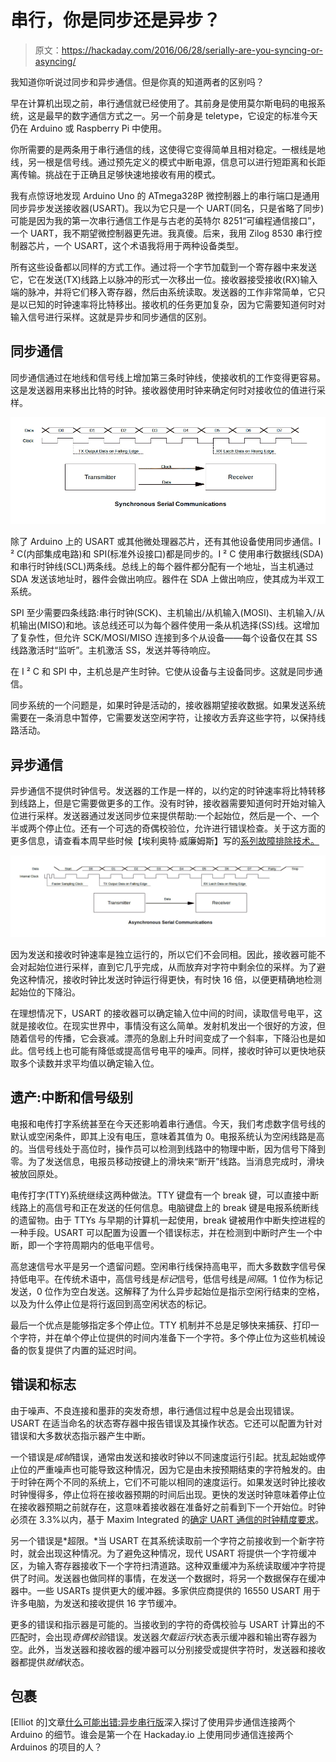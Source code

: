 # 串行，你是同步还是异步？

> 原文：<https://hackaday.com/2016/06/28/serially-are-you-syncing-or-asyncing/>

我知道你听说过同步和异步通信。但是你真的知道两者的区别吗？

早在计算机出现之前，串行通信就已经使用了。其前身是使用莫尔斯电码的电报系统，这是最早的数字通信方式之一。另一个前身是 teletype，它设定的标准今天仍在 Arduino 或 Raspberry Pi 中使用。

你所需要的是两条用于串行通信的线，这使得它变得简单且相对稳定。一根线是地线，另一根是信号线。通过预先定义的模式中断电源，信息可以进行短距离和长距离传输。挑战在于正确且足够快速地接收有用的模式。

我有点惊讶地发现 Arduino Uno 的 ATmega328P 微控制器上的串行端口是通用同步异步发送接收器(USART)。我以为它只是一个 UART(同名，只是省略了同步)可能是因为我的第一次串行通信工作是与古老的英特尔 8251“可编程通信接口”，一个 UART，我不期望微控制器更先进。我真傻。后来，我用 Zilog 8530 串行控制器芯片，一个 USART，这个术语我将用于两种设备类型。

所有这些设备都以同样的方式工作。通过将一个字节加载到一个寄存器中来发送它，它在发送(TX)线路上以脉冲的形式一次移出一位。接收器接受接收(RX)输入端的脉冲，并将它们移入寄存器，然后由系统读取。发送器的工作非常简单，它只是以已知的时钟速率将比特移出。接收机的任务更加复杂，因为它需要知道何时对输入信号进行采样。这就是异步和同步通信的区别。

## 同步通信

同步通信通过在地线和信号线上增加第三条时钟线，使接收机的工作变得更容易。这是发送器用来移出比特的时钟。接收器使用时钟来确定何时对接收位的值进行采样。

![sync comm diagram](img/40044d90d1b730e7167c62de6cbaa529.png)

除了 Arduino 上的 USART 或其他微处理器芯片，还有其他设备使用同步通信。I ² C(内部集成电路)和 SPI(标准外设接口)都是同步的。I ² C 使用串行数据线(SDA)和串行时钟线(SCL)两条线。总线上的每个器件都分配有一个地址，当主机通过 SDA 发送该地址时，器件会做出响应。器件在 SDA 上做出响应，使其成为半双工系统。

SPI 至少需要四条线路:串行时钟(SCK)、主机输出/从机输入(MOSI)、主机输入/从机输出(MISO)和地。该总线还可以为每个器件使用一条从机选择(SS)线。这增加了复杂性，但允许 SCK/MOSI/MISO 连接到多个从设备——每个设备仅在其 SS 线路激活时“监听”。主机激活 SS，发送并等待响应。

在 I ² C 和 SPI 中，主机总是产生时钟。它使从设备与主设备同步。这就是同步通信。

同步系统的一个问题是，如果时钟是活动的，接收器期望接收数据。如果发送系统需要在一条消息中暂停，它需要发送空闲字符，让接收方丢弃这些字符，以保持线路活动。

## 异步通信

异步通信不提供时钟信号。发送器的工作是一样的，以约定的时钟速率将比特转移到线路上，但是它需要做更多的工作。没有时钟，接收器需要知道何时开始对输入位进行采样。发送器通过发送同步位来提供帮助:一个起始位，然后是一个、一个半或两个停止位。还有一个可选的奇偶校验位，允许进行错误检查。关于这方面的更多信息，请查看本周早些时候【埃利奥特·威廉姆斯】写的[系列故障排除技术。](http://hackaday.com/2016/06/22/what-could-go-wrong-asynchronous-serial-edition/)

![async comm diagram](img/5d0e7a168689b94ad00eeded717452ac.png)

因为发送和接收时钟速率是独立运行的，所以它们不会同相。因此，接收器可能不会对起始位进行采样，直到它几乎完成，从而放弃对字符中剩余位的采样。为了避免这种情况，接收时钟比发送时钟运行得更快，有时快 16 倍，以便更精确地检测起始位的下降沿。

在理想情况下，USART 的接收器可以确定输入位中间的时间，读取信号电平，这就是接收位。在现实世界中，事情没有这么简单。发射机发出一个很好的方波，但随着信号的传播，它会衰减。漂亮的急剧上升时间变成了一个斜率，下降沿也是如此。信号线上也可能有降低或提高信号电平的噪声。同样，接收时钟可以更快地获取多个读数并求平均值以确定输入位。

## 遗产:中断和信号级别

电报和电传打字系统甚至在今天还影响着串行通信。今天，我们考虑数字信号线的默认或空闲条件，即其上没有电压，意味着其值为 0。电报系统认为空闲线路是高的。当信号线处于高位时，操作员可以检测到线路中的物理中断，因为信号下降到零。为了发送信息，电报员移动按键上的滑块来“断开”线路。当消息完成时，滑块被放回原处。

电传打字(TTY)系统继续这两种做法。TTY 键盘有一个 break 键，可以直接中断线路上的高信号和正在发送的任何信息。电脑键盘上的 break 键是电报系统断线的遗留物。由于 TTYs 与早期的计算机一起使用，break 键被用作中断失控进程的一种手段。USART 可以配置为设置一个错误标志，并在检测到中断时产生一个中断，即一个字符周期内的低电平信号。

高怠速信号水平是另一个遗留问题。空闲串行线保持高电平，而大多数数字信号保持低电平。在传统术语中，高信号线是*标记*信号，低信号线是*间隔*。1 位作为标记发送，0 位作为空白发送。这解释了为什么异步起始位是指示空闲行结束的空格，以及为什么停止位是将行返回到高空闲状态的标记。

最后一个优点是能够指定多个停止位。TTY 机制并不总是足够快来捕获、打印一个字符，并在单个停止位提供的时间内准备下一个字符。多个停止位为这些机械设备的恢复提供了内置的延迟时间。

## 错误和标志

由于噪声、不良连接和墨菲的突发奇想，串行通信过程中总是会出现错误。USART 在适当命名的状态寄存器中报告错误及其操作状态。它还可以配置为针对错误和大多数状态指示器产生中断。

一个错误是*成帧*错误，通常由发送和接收时钟以不同速度运行引起。扰乱起始或停止位的严重噪声也可能导致这种情况，因为它是由未按预期结束的字符触发的。由于时钟在两个不同的系统上，它们不可能以相同的速度运行。如果发送时钟比接收时钟慢得多，停止位将在接收器预期的时间后出现。更快的发送时钟意味着停止位在接收器预期之前就存在，这意味着接收器在准备好之前看到下一个开始位。时钟必须在 3.3%以内，基于 Maxim Integrated 的[确定 UART 通信的时钟精度要求](https://www.maximintegrated.com/en/app-notes/index.mvp/id/2141)。

另一个错误是*超限。*当 USART 在其系统读取前一个字符之前接收到一个新字符时，就会出现这种情况。为了避免这种情况，现代 USART 将提供一个字符缓冲区，为输入寄存器接收下一个字符扫清道路。这种双重缓冲为系统读取缓冲字符提供了时间。发送器也做同样的事情，在发送一个数据时，将另一个数据保存在缓冲器中。一些 USARTs 提供更大的缓冲器。多家供应商提供的 16550 USART 用于许多电脑，为发送和接收提供 16 字节缓冲。

更多的错误和指示器是可能的。当接收到的字符的奇偶校验与 USART 计算出的不匹配时，会出现*奇偶校验*错误。发送器*欠载运行*状态表示缓冲器和输出寄存器为空。此外，当发送器和接收器的缓冲器可以分别接受或提供字符时，发送器和接收器都提供*就绪*状态。

## 包裹

[Elliot 的]文章[什么可能出错:异步串行版](http://hackaday.com/2016/06/22/what-could-go-wrong-asynchronous-serial-edition/)深入探讨了使用异步通信连接两个 Arduino 的细节。谁会是第一个在 Hackaday.io 上使用同步通信连接两个 Arduinos 的项目的人？